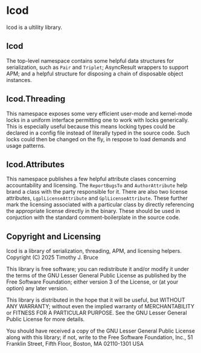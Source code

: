 # Icod
Icod is a ultility library.  

## Icod
The top-level namespace contains some helpful data structures for serialization, 
such as `Pair` and `Triplet`; 
AsyncResult wrappers to support APM; 
and a helpful structure for disposing a chain of disposable object instances.

## Icod.Threading
This namespace exposes some very efficient user-mode and kernel-mode locks in a 
uniform interface permitting one to work with locks generically.  This is 
especially useful because this means locking types could be declared in a config 
file instead of literally typed in the source code.  Such locks could then be 
changed on the fly, in respose to load demands and usage patterns.

## Icod.Attributes
This namespace publishes a few helpful attribute clases concerning accountability 
and licensing.  The `ReportBugsTo` and `AuthorAttribute` help brand a class with 
the party responsible for it.  There are also two license attributes, 
`LgplLicenseAttribute` and `GplLicenseAttribute`.  These further mark the licensing 
associated with a particular class by directly referencing the appropriate license 
directly in the binary.  These should be used in conjuction with the standard 
comment-boilerplate in the source code.

## Copyright and Licensing
Icod is a library of serialization, threading, APM, and licensing 
helpers.
Copyright (C) 2025 Timothy J. Bruce

This library is free software; you can redistribute it and/or
modify it under the terms of the GNU Lesser General Public
License as published by the Free Software Foundation; either
version 3 of the License, or (at your option) any later version.

This library is distributed in the hope that it will be useful,
but WITHOUT ANY WARRANTY; without even the implied warranty of
MERCHANTABILITY or FITNESS FOR A PARTICULAR PURPOSE.  See the GNU
Lesser General Public License for more details.

You should have received a copy of the GNU Lesser General Public
License along with this library; if not, write to the Free Software
Foundation, Inc., 51 Franklin Street, Fifth Floor, Boston, MA  02110-1301
USA
